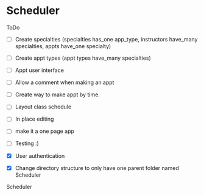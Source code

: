 Scheduler
=========
ToDo
- [ ] Create specialties (specialties has_one app_type, instructors have_many specialties, appts have_one specialty)
- [ ] Create appt types (appt types have_many specialties)
- [ ] Appt user interface
- [ ] Allow a comment when making an appt
- [ ] Create way to make appt by time.
- [ ] Layout class schedule
- [ ] In place editing
- [ ] make it a one page app
- [ ] Testing :)
- [x] User authentication
- [x] Change directory structure to only have one parent folder named Scheduler




Scheduler
